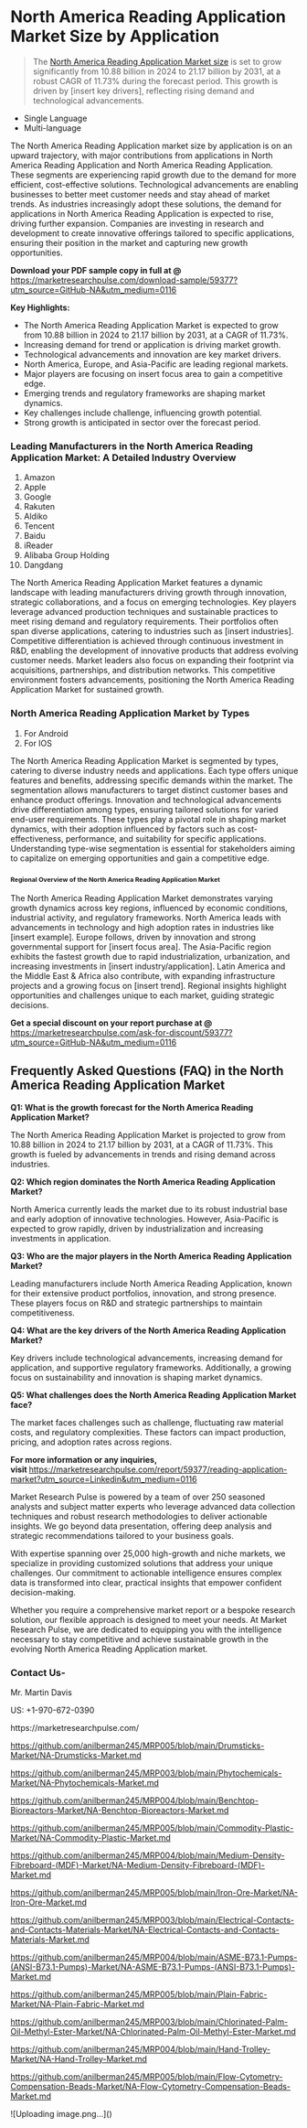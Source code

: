 <h1>North America Reading Application Market&nbsp;Size by Application</h1><blockquote><p>The <a href="https://marketresearchpulse.com/download-sample/59377?utm_source=GitHub-NA&amp;utm_medium=0116">North America Reading Application Market size</a> is set to grow significantly from 10.88 billion in 2024 to 21.17 billion by 2031, at a robust CAGR of 11.73% during the forecast period. This growth is driven by [insert key drivers], reflecting rising demand and technological advancements.</p></blockquote><ul><li>Single Language<li> Multi-language</li></ul><p>The North America Reading Application market size by application is on an upward trajectory, with major contributions from applications in North America Reading Application and North America Reading Application. These segments are experiencing rapid growth due to the demand for more efficient, cost-effective solutions. Technological advancements are enabling businesses to better meet customer needs and stay ahead of market trends. As industries increasingly adopt these solutions, the demand for applications in North America Reading Application is expected to rise, driving further expansion. Companies are investing in research and development to create innovative offerings tailored to specific applications, ensuring their position in the market and capturing new growth opportunities.</p><p><strong>Download your PDF sample copy in full at @ </strong><a href="https://marketresearchpulse.com/download-sample/59377?utm_source=GitHub-NA&amp;utm_medium=0116">https://marketresearchpulse.com/download-sample/59377?utm_source=GitHub-NA&amp;utm_medium=0116</a></p><p><strong>Key Highlights: </strong></p><ul><li>The North America Reading Application Market is expected to grow from 10.88 billion in 2024 to 21.17 billion by 2031, at a CAGR of 11.73%.</li><li>Increasing demand for trend or application is driving market growth.</li><li>Technological advancements and innovation are key market drivers.</li><li>North America, Europe, and Asia-Pacific are leading regional markets.</li><li>Major players are focusing on insert focus area to gain a competitive edge.</li><li>Emerging trends and regulatory frameworks are shaping market dynamics.</li><li>Key challenges include challenge, influencing growth potential.</li><li>Strong growth is anticipated in sector over the forecast period.</li></ul><h3>Leading Manufacturers in the North America Reading Application Market: A Detailed Industry Overview</h3><ol><li>Amazon</li><li>Apple</li><li>Google</li><li>Rakuten</li><li>Aldiko</li><li>Tencent</li><li>Baidu</li><li>iReader</li><li>Alibaba Group Holding</li><li>Dangdang</li></ol><div class="flex max-w-full flex-col flex-grow"><div class="min-h-8 text-message flex w-full flex-col items-end gap-2 whitespace-normal break-words [.text-message+&amp;]:mt-5" dir="auto" data-message-author-role="assistant" data-message-id="fd8432e4-4910-450d-b182-61b7bfb0a01f" data-message-model-slug="gpt-4o"><div class="flex w-full flex-col gap-1 empty:hidden first:pt-[3px]"><div class="markdown prose w-full break-words dark:prose-invert light"><p>The North America Reading Application Market features a dynamic landscape with leading manufacturers driving growth through innovation, strategic collaborations, and a focus on emerging technologies. Key players leverage advanced production techniques and sustainable practices to meet rising demand and regulatory requirements. Their portfolios often span diverse applications, catering to industries such as [insert industries]. Competitive differentiation is achieved through continuous investment in R&amp;D, enabling the development of innovative products that address evolving customer needs. Market leaders also focus on expanding their footprint via acquisitions, partnerships, and distribution networks. This competitive environment fosters advancements, positioning the North America Reading Application Market for sustained growth.</p></div></div></div></div><h3>North America Reading Application Market by Types</h3><ol><li>For Android<li> For IOS</li></ol><div class="flex max-w-full flex-col flex-grow"><div class="min-h-8 text-message flex w-full flex-col items-end gap-2 whitespace-normal break-words [.text-message+&amp;]:mt-5" dir="auto" data-message-author-role="assistant" data-message-id="084470be-0bb7-4664-bddf-5156b4f41249" data-message-model-slug="gpt-4o-mini"><div class="flex w-full flex-col gap-1 empty:hidden first:pt-[3px]"><div class="markdown prose w-full break-words dark:prose-invert light"><p>The North America Reading Application Market is segmented by types, catering to diverse industry needs and applications. Each type offers unique features and benefits, addressing specific demands within the market. The segmentation allows manufacturers to target distinct customer bases and enhance product offerings. Innovation and technological advancements drive differentiation among types, ensuring tailored solutions for varied end-user requirements. These types play a pivotal role in shaping market dynamics, with their adoption influenced by factors such as cost-effectiveness, performance, and suitability for specific applications. Understanding type-wise segmentation is essential for stakeholders aiming to capitalize on emerging opportunities and gain a competitive edge.</p></div></div></div></div><h3><span style="font-size: 11px;">Regional Overview of the North America Reading Application Market</span></h3><div class="flex max-w-full flex-col flex-grow"><div class="min-h-8 text-message flex w-full flex-col items-end gap-2 whitespace-normal break-words [.text-message+&amp;]:mt-5" dir="auto" data-message-author-role="assistant" data-message-id="e9038762-ce64-4e30-91c9-9bd413514231" data-message-model-slug="gpt-4o-mini"><div class="flex w-full flex-col gap-1 empty:hidden first:pt-[3px]"><div class="markdown prose w-full break-words dark:prose-invert light"><p>The North America Reading Application Market demonstrates varying growth dynamics across key regions, influenced by economic conditions, industrial activity, and regulatory frameworks. North America leads with advancements in technology and high adoption rates in industries like [insert example]. Europe follows, driven by innovation and strong governmental support for [insert focus area]. The Asia-Pacific region exhibits the fastest growth due to rapid industrialization, urbanization, and increasing investments in [insert industry/application]. Latin America and the Middle East &amp; Africa also contribute, with expanding infrastructure projects and a growing focus on [insert trend]. Regional insights highlight opportunities and challenges unique to each market, guiding strategic decisions.</p></div></div></div></div><p><strong>Get a special discount on your report purchase at @ </strong><a href="https://marketresearchpulse.com/ask-for-discount/59377?utm_source=GitHub-NA&amp;utm_medium=0116">https://marketresearchpulse.com/ask-for-discount/59377?utm_source=GitHub-NA&amp;utm_medium=0116</a></p><h2>Frequently Asked Questions (FAQ) in the North America Reading Application Market</h2><p><strong>Q1: What is the growth forecast for the North America Reading Application Market?</strong></p><p>The North America Reading Application Market is projected to grow from 10.88 billion in 2024 to 21.17 billion by 2031, at a CAGR of 11.73%. This growth is fueled by advancements in trends and rising demand across industries.</p><p><strong>Q2: Which region dominates the North America Reading Application Market?</strong></p><p>North America currently leads the market due to its robust industrial base and early adoption of innovative technologies. However, Asia-Pacific is expected to grow rapidly, driven by industrialization and increasing investments in application.</p><p><strong>Q3: Who are the major players in the North America Reading Application Market?</strong></p><p>Leading manufacturers include North America Reading Application, known for their extensive product portfolios, innovation, and strong presence. These players focus on R&amp;D and strategic partnerships to maintain competitiveness.</p><p><strong>Q4: What are the key drivers of the North America Reading Application Market?</strong></p><p>Key drivers include technological advancements, increasing demand for application, and supportive regulatory frameworks. Additionally, a growing focus on sustainability and innovation is shaping market dynamics.</p><p><strong>Q5: What challenges does the North America Reading Application Market face?</strong></p><p>The market faces challenges such as challenge, fluctuating raw material costs, and regulatory complexities. These factors can impact production, pricing, and adoption rates across regions.</p><p><strong>For more information or any inquiries, visit&nbsp;</strong><a href="https://marketresearchpulse.com/report/59377/reading-application-market?utm_source=Linkedin&utm_medium=0116">https://marketresearchpulse.com/report/59377/reading-application-market?utm_source=Linkedin&utm_medium=0116</a></p><p>Market Research Pulse is powered by a team of over 250 seasoned analysts and subject matter experts who leverage advanced data collection techniques and robust research methodologies to deliver actionable insights. We go beyond data presentation, offering deep analysis and strategic recommendations tailored to your business goals.</p><p>With expertise spanning over 25,000 high-growth and niche markets, we specialize in providing customized solutions that address your unique challenges. Our commitment to actionable intelligence ensures complex data is transformed into clear, practical insights that empower confident decision-making.</p><p>Whether you require a comprehensive market report or a bespoke research solution, our flexible approach is designed to meet your needs. At Market Research Pulse, we are dedicated to equipping you with the intelligence necessary to stay competitive and achieve sustainable growth in the evolving North America Reading Application market.</p><h3><strong>Contact Us-</strong></h3><p>Mr. Martin Davis</p><p>US: +1-970-672-0390</p><p>https://marketresearchpulse.com/</p><p><a href="https://github.com/anilberman245/MRP005/blob/main/Drumsticks-Market/NA-Drumsticks-Market.md">https://github.com/anilberman245/MRP005/blob/main/Drumsticks-Market/NA-Drumsticks-Market.md</a></p><p><a href="https://github.com/anilberman245/MRP003/blob/main/Phytochemicals-Market/NA-Phytochemicals-Market.md">https://github.com/anilberman245/MRP003/blob/main/Phytochemicals-Market/NA-Phytochemicals-Market.md</a></p><p><a href="https://github.com/anilberman245/MRP004/blob/main/Benchtop-Bioreactors-Market/NA-Benchtop-Bioreactors-Market.md">https://github.com/anilberman245/MRP004/blob/main/Benchtop-Bioreactors-Market/NA-Benchtop-Bioreactors-Market.md</a></p><p><a href="https://github.com/anilberman245/MRP005/blob/main/Commodity-Plastic-Market/NA-Commodity-Plastic-Market.md">https://github.com/anilberman245/MRP005/blob/main/Commodity-Plastic-Market/NA-Commodity-Plastic-Market.md</a></p><p><a href="https://github.com/anilberman245/MRP004/blob/main/Medium-Density-Fibreboard-(MDF)-Market/NA-Medium-Density-Fibreboard-(MDF)-Market.md">https://github.com/anilberman245/MRP004/blob/main/Medium-Density-Fibreboard-(MDF)-Market/NA-Medium-Density-Fibreboard-(MDF)-Market.md</a></p><p><a href="https://github.com/anilberman245/MRP005/blob/main/Iron-Ore-Market/NA-Iron-Ore-Market.md">https://github.com/anilberman245/MRP005/blob/main/Iron-Ore-Market/NA-Iron-Ore-Market.md</a></p><p><a href="https://github.com/anilberman245/MRP003/blob/main/Electrical-Contacts-and-Contacts-Materials-Market/NA-Electrical-Contacts-and-Contacts-Materials-Market.md">https://github.com/anilberman245/MRP003/blob/main/Electrical-Contacts-and-Contacts-Materials-Market/NA-Electrical-Contacts-and-Contacts-Materials-Market.md</a></p><p><a href="https://github.com/anilberman245/MRP004/blob/main/ASME-B73.1-Pumps-(ANSI-B73.1-Pumps)-Market/NA-ASME-B73.1-Pumps-(ANSI-B73.1-Pumps)-Market.md">https://github.com/anilberman245/MRP004/blob/main/ASME-B73.1-Pumps-(ANSI-B73.1-Pumps)-Market/NA-ASME-B73.1-Pumps-(ANSI-B73.1-Pumps)-Market.md</a></p><p><a href="https://github.com/anilberman245/MRP005/blob/main/Plain-Fabric-Market/NA-Plain-Fabric-Market.md">https://github.com/anilberman245/MRP005/blob/main/Plain-Fabric-Market/NA-Plain-Fabric-Market.md</a></p><p><a href="https://github.com/anilberman245/MRP003/blob/main/Chlorinated-Palm-Oil-Methyl-Ester-Market/NA-Chlorinated-Palm-Oil-Methyl-Ester-Market.md">https://github.com/anilberman245/MRP003/blob/main/Chlorinated-Palm-Oil-Methyl-Ester-Market/NA-Chlorinated-Palm-Oil-Methyl-Ester-Market.md</a></p><p><a href="https://github.com/anilberman245/MRP004/blob/main/Hand-Trolley-Market/NA-Hand-Trolley-Market.md">https://github.com/anilberman245/MRP004/blob/main/Hand-Trolley-Market/NA-Hand-Trolley-Market.md</a></p><p><a href="https://github.com/anilberman245/MRP005/blob/main/Flow-Cytometry-Compensation-Beads-Market/NA-Flow-Cytometry-Compensation-Beads-Market.md">https://github.com/anilberman245/MRP005/blob/main/Flow-Cytometry-Compensation-Beads-Market/NA-Flow-Cytometry-Compensation-Beads-Market.md</a></p>
![Uploading image.png…]()
